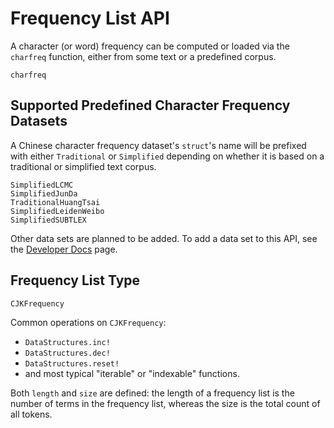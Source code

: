 # Frequency List API

A character (or word) frequency can be computed or loaded via the `charfreq` function, 
either from some text or a predefined corpus.

```@docs
charfreq
```

## Supported Predefined Character Frequency Datasets

A Chinese character frequency dataset's `struct`'s name will be prefixed with either `Traditional` or `Simplified` depending on whether it is based on a traditional or simplified text corpus.

```@docs
SimplifiedLCMC
SimplifiedJunDa
TraditionalHuangTsai
SimplifiedLeidenWeibo
SimplifiedSUBTLEX
```

Other data sets are planned to be added. To add a data set to this API, see the [Developer Docs](@ref) page.

## Frequency List Type

```@docs
CJKFrequency
```

Common operations on `CJKFrequency`:

- `DataStructures.inc!`
- `DataStructures.dec!`
- `DataStructures.reset!`
- and most typical "iterable" or "indexable" functions.

Both `length` and `size` are defined: the length of a frequency list is the number of terms in the frequency list, whereas the size is the total count of all tokens.
